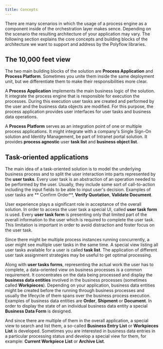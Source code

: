 ```yaml
---
title: Concepts
---
```


There are many scenarios in which the usage of a process engine as a component inside of the orchestration layer makes sence. Depending on the scenario the
resulting architecture of your application may vary. The following section explains the core concepts and building blocks of the architecture we want to support
and address by the Polyflow libraries.

## The 10,000 feet view

The two main building blocks of the solution are **Process Application** and **Process Platform**. Sometimes you unite them inside the same deployment unit, but
we differentiate them to make their responsibilities more clear.

A **Process Application** implements the main business logic of the solution. It integrate the process engine that is responsible for execution the processes.
During this execution user tasks are created and performed by the user and the business data objects are modified. For this purpose, the process application
provides user interfaces for user tasks and business data operations.

A **Process Platform** serves as an integration point of one or multiple process applications. It might integrate with a company's Single Sign-On solution and
Identity Management, be part of Intranet portal solution. It provides __process agnostic__ user **task list** and **business object list**.

## Task-oriented applications

The main idea of a task-oriented solution is to model the underlying business process and to split the user interaction into parts represented by the **user
tasks**. Every user task is an abstraction of an operation needed to be performed by the user. Usually, they include some sort of call-to-action including the
input fields to be able to input user's decision. Examples of user tasks are **
Confirm Order**, **Verify Quotation**, **Validate Document**.

User experience plays a significant role in acceptance of the overall solution. In order to access the user task a special UI, called **user task form** is
used. Every **user task form** is presenting only that limited part of the overall information to the user which is required to complete the user task. This
limitation is important in order to avoid distraction and foster focus on the user task.

Since there might be multiple process instances running concurrently, a user might see multiple user tasks in the same time. A special view listing all user
tasks available for a user is called **task list**. The application of different user task assignment strategies may be useful to get optimal processing.

Along with **user tasks forms**, representing the actual work the user has to complete, a data-oriented view on business processes is a common requirement. It
concentrates on the data being processed and display the **business data entities** involved in the business processes (sometimes called **Workpieces**).
Depending on your application, business data entities might be created before the running through business processes and usually the lifecycle of them spans
over the business process execution. Examples of business data entities are **Order**, **Shipment** or **Document**. In order to display the state of an
individual business data entity a special **Business Data Form** is designed.

And since there are multiple of them in the overall application, a special view to search and list them, a so-called **Business Entry List** or **Workpieces
List** is developed. Sometimes you are interested in business data entries in a particular processing status and develop a special view for them, for
example: **Current Workpiece List** or **Archive List**.
